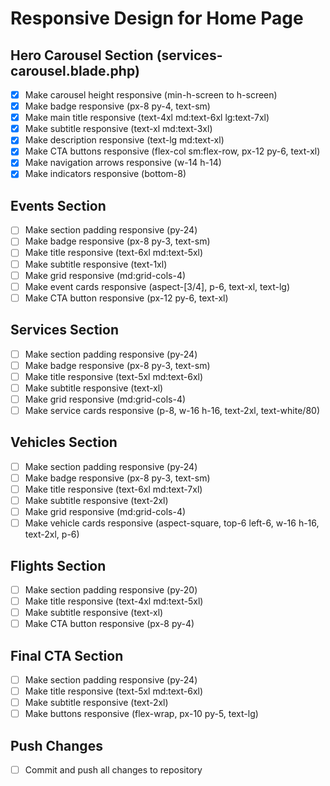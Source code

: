 # Responsive Design for Home Page

## Hero Carousel Section (services-carousel.blade.php)
- [x] Make carousel height responsive (min-h-screen to h-screen)
- [x] Make badge responsive (px-8 py-4, text-sm)
- [x] Make main title responsive (text-4xl md:text-6xl lg:text-7xl)
- [x] Make subtitle responsive (text-xl md:text-3xl)
- [x] Make description responsive (text-lg md:text-xl)
- [x] Make CTA buttons responsive (flex-col sm:flex-row, px-12 py-6, text-xl)
- [x] Make navigation arrows responsive (w-14 h-14)
- [x] Make indicators responsive (bottom-8)

## Events Section
- [ ] Make section padding responsive (py-24)
- [ ] Make badge responsive (px-8 py-3, text-sm)
- [ ] Make title responsive (text-6xl md:text-5xl)
- [ ] Make subtitle responsive (text-1xl)
- [ ] Make grid responsive (md:grid-cols-4)
- [ ] Make event cards responsive (aspect-[3/4], p-6, text-xl, text-lg)
- [ ] Make CTA button responsive (px-12 py-6, text-xl)

## Services Section
- [ ] Make section padding responsive (py-24)
- [ ] Make badge responsive (px-8 py-3, text-sm)
- [ ] Make title responsive (text-5xl md:text-6xl)
- [ ] Make subtitle responsive (text-xl)
- [ ] Make grid responsive (md:grid-cols-4)
- [ ] Make service cards responsive (p-8, w-16 h-16, text-2xl, text-white/80)

## Vehicles Section
- [ ] Make section padding responsive (py-24)
- [ ] Make badge responsive (px-8 py-3, text-sm)
- [ ] Make title responsive (text-6xl md:text-7xl)
- [ ] Make subtitle responsive (text-2xl)
- [ ] Make grid responsive (md:grid-cols-4)
- [ ] Make vehicle cards responsive (aspect-square, top-6 left-6, w-16 h-16, text-2xl, p-6)

## Flights Section
- [ ] Make section padding responsive (py-20)
- [ ] Make title responsive (text-4xl md:text-5xl)
- [ ] Make subtitle responsive (text-xl)
- [ ] Make CTA button responsive (px-8 py-4)

## Final CTA Section
- [ ] Make section padding responsive (py-24)
- [ ] Make title responsive (text-5xl md:text-6xl)
- [ ] Make subtitle responsive (text-2xl)
- [ ] Make buttons responsive (flex-wrap, px-10 py-5, text-lg)

## Push Changes
- [ ] Commit and push all changes to repository
